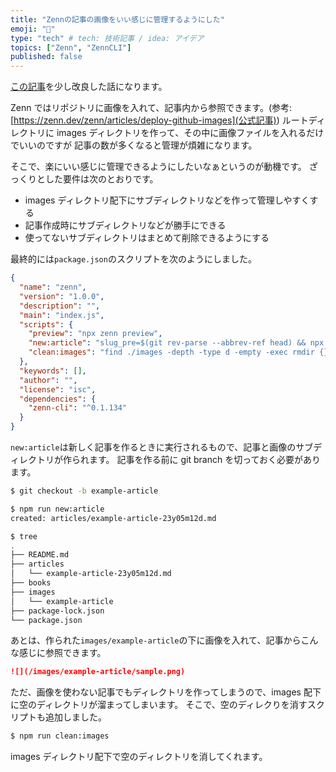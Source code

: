```yaml
---
title: "Zennの記事の画像をいい感じに管理するようにした"
emoji: "📘"
type: "tech" # tech: 技術記事 / idea: アイデア
topics: ["Zenn", "ZennCLI"]
published: false
---
```


[この記事](https://zenn.dev/lovablepleiad/articles/zenn_good-slug-23y01m12d)を少し改良した話になります。

Zenn ではリポジトリに画像を入れて、記事内から参照できます。(参考:[https://zenn.dev/zenn/articles/deploy-github-images](公式記事))
ルートディレクトリに images ディレクトリを作って、その中に画像ファイルを入れるだけでいいのですが
記事の数が多くなると管理が煩雑になります。

そこで、楽にいい感じに管理できるようにしたいなぁというのが動機です。
ざっくりとした要件は次のとおりです。

- images ディレクトリ配下にサブディレクトリなどを作って管理しやすくする
- 記事作成時にサブディレクトリなどが勝手にできる
- 使ってないサブディレクトリはまとめて削除できるようにする

最終的には`package.json`のスクリプトを次のようにしました。

```json
{
  "name": "zenn",
  "version": "1.0.0",
  "description": "",
  "main": "index.js",
  "scripts": {
    "preview": "npx zenn preview",
    "new:article": "slug_pre=$(git rev-parse --abbrev-ref head) && npx zenn new:article --slug ${slug_pre}-$(date +%yy%mm%dd) && mkdir -p images/$slug_pre",
    "clean:images": "find ./images -depth -type d -empty -exec rmdir {} \\;"
  },
  "keywords": [],
  "author": "",
  "license": "isc",
  "dependencies": {
    "zenn-cli": "^0.1.134"
  }
}
```

`new:article`は新しく記事を作るときに実行されるもので、記事と画像のサブディレクトリが作られます。
記事を作る前に git branch を切っておく必要があります。

```sh
$ git checkout -b example-article

$ npm run new:article
created: articles/example-article-23y05m12d.md

$ tree
.
├── README.md
├── articles
│   └── example-article-23y05m12d.md
├── books
├── images
│   └── example-article
├── package-lock.json
└── package.json

```

あとは、作られた`images/example-article`の下に画像を入れて、記事からこんな感じに参照できます。

```markdown
![](/images/example-article/sample.png)
```

ただ、画像を使わない記事でもディレクトリを作ってしまうので、images 配下に空のディレクトリが溜まってしまいます。
そこで、空のディレクりを消すスクリプトも追加しました。

```sh
$ npm run clean:images
```

images ディレクトリ配下で空のディレクトリを消してくれます。
